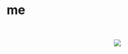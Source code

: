 <h1>me</h1>
<br>
<p align="center">
  <a href="https://skillicons.dev">
    <img src="https://skillicons.dev/icons?i=c,neovim,py,html,css,js,linux,debian" />
  </a>
</p>
